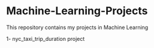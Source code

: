 # Machine-Learning-Projects
This repository contains my projects in Machine Learning

1- nyc_taxi_trip_duration project
